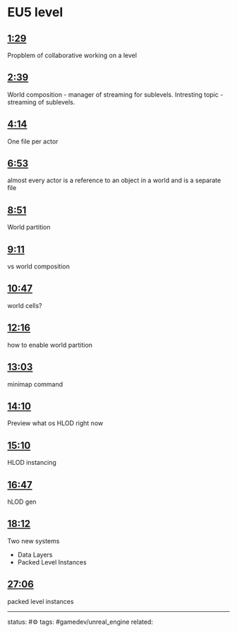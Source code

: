 # EU5 level

<!-- Generated by <a href="https://www.yinote.co/#installation">YiNote</a> -->


## [1:29](https://www.youtube.com/watch?v=ZxJ5DG8Ytog&t=89)

Propblem of collaborative working on a level

## [2:39](https://www.youtube.com/watch?v=ZxJ5DG8Ytog&t=159)

World composition - manager of streaming for sublevels.
Intresting topic - streaming of sublevels.

## [4:14](https://www.youtube.com/watch?v=ZxJ5DG8Ytog&t=254)

One file per actor

## [6:53](https://www.youtube.com/watch?v=ZxJ5DG8Ytog&t=413)

almost every actor is a reference to an object in a world and is a separate file

## [8:51](https://www.youtube.com/watch?v=ZxJ5DG8Ytog&t=531)

World partition

## [9:11](https://www.youtube.com/watch?v=ZxJ5DG8Ytog&t=551)

vs world composition

## [10:47](https://www.youtube.com/watch?v=ZxJ5DG8Ytog&t=647)

world cells?

## [12:16](https://www.youtube.com/watch?v=ZxJ5DG8Ytog&t=736)

how to enable world partition

## [13:03](https://www.youtube.com/watch?v=ZxJ5DG8Ytog&t=783)

minimap command

## [14:10](https://www.youtube.com/watch?v=ZxJ5DG8Ytog&t=850)

Preview what os HLOD right now

## [15:10](https://www.youtube.com/watch?v=ZxJ5DG8Ytog&t=910)

HLOD instancing

## [16:47](https://www.youtube.com/watch?v=ZxJ5DG8Ytog&t=1007)

hLOD gen

## [18:12](https://www.youtube.com/watch?v=ZxJ5DG8Ytog&t=1092)

Two new systems 
 - Data Layers
 - Packed Level Instances

## [27:06](https://www.youtube.com/watch?v=ZxJ5DG8Ytog&t=1626)

packed level instances



---
status: #⚙️ 
tags: #gamedev/unreal_engine
related: 

